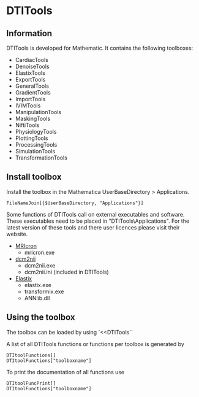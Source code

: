 # DTITools

## Information

DTITools is developed for Mathematic.
It contains the following toolboxes:

- CardiacTools
- DenoiseTools
- ElastixTools
- ExportTools
- GeneralTools
- GradientTools
- ImportTools
- IVIMTools
- ManipulationTools
- MaskingTools
- NiftiTools
- PhysiologyTools
- PlottingTools
- ProcessingTools
- SimulationTools
- TransformationTools

## Install toolbox

Install the toolbox in the Mathematica UserBaseDirectory > Applications.

	FileNameJoin[{$UserBaseDirectory, "Applications"}]


Some functions of DTITools call on external executables and software.
These executables need to be placed in "DTITools\Applications".
For the latest version of these tools and there user licences please visit their website.

* [MRIcron](https://www.nitrc.org/projects/mricron/)
	* mricron.exe
* [dcm2nii](https://www.nitrc.org/projects/dcm2nii/)
	* dcm2nii.exe
	* dcm2nii.ini (included in DTITools)
* [Elastix](http://elastix.isi.uu.nl/)
	* elastix.exe
	* transformix.exe
	* ANNlib.dll

## Using the toolbox

The toolbox can be loaded by using `<<DTITools\``

A list of all DTITools functions or functions per toolbox is generated by 

	DTItoolFunctions[]
	DTItoolFunctions["toolboxname"]
	
To print the documentation of all functions use

	DTItoolFuncPrint[]
	DTItoolFunctions["toolboxname"]
	